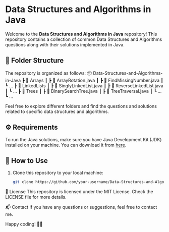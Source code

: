 # Data Structures and Algorithms in Java

Welcome to the **Data Structures and Algorithms in Java** repository! This repository contains a collection of common Data Structures and Algorithms questions along with their solutions implemented in Java.

## 📁 Folder Structure

The repository is organized as follows:
📦 Data-Structures-and-Algorithms-in-Java
┣ 📂 Arrays
┃ ┣ 📜 ArrayRotation.java
┃ ┣ 📜 FindMissingNumber.java
┃ ┗ ...
┣ 📂 LinkedLists
┃ ┣ 📜 SinglyLinkedList.java
┃ ┣ 📜 ReverseLinkedList.java
┃ ┗ ...
┣ 📂 Trees
┃ ┣ 📜 BinarySearchTree.java
┃ ┣ 📜 TreeTraversal.java
┃ ┗ ...
┗ ...

Feel free to explore different folders and find the questions and solutions related to specific data structures and algorithms.

## ⚙️ Requirements

To run the Java solutions, make sure you have Java Development Kit (JDK) installed on your machine. You can download it from [here](https://www.oracle.com/java/technologies/javase-downloads.html).

## 🚀 How to Use

1. Clone this repository to your local machine:

   ```bash
   git clone https://github.com/your-username/Data-Structures-and-Algorithms-in-Java.git
📝 License
This repository is licensed under the MIT License. Check the LICENSE file for more details.

📬 Contact
If you have any questions or suggestions, feel free to contact me.

Happy coding! 🚀🔥
